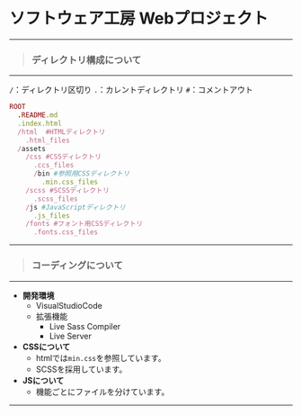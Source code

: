 #  ソフトウェア工房 Webプロジェクト
---
> ### ディレクトリ構成について
---
`/`：ディレクトリ区切り `.`：カレントディレクトリ `#`：コメントアウト
```ruby
ROOT
  .README.md
  .index.html
  /html  #HTMLディレクトリ
    .html_files
  /assets
    /css #CSSディレクトリ
      .ccs_files
      /bin #参照用CSSディレクトリ
        .min.css_files
    /scss #SCSSディレクトリ
      .scss_files
    /js #JavaScriptディレクトリ
      .js_files
    /fonts #フォント用CSSディレクトリ
      .fonts.css_files
```
---
> ### コーディングについて
---
- **開発環境**
  - VisualStudioCode
  - 拡張機能
    - Live Sass Compiler
    - Live Server
- **CSSについて**
  - htmlでは`min.css`を参照しています。
  - SCSSを採用しています。
- **JSについて**
  - 機能ごとにファイルを分けています。
---
